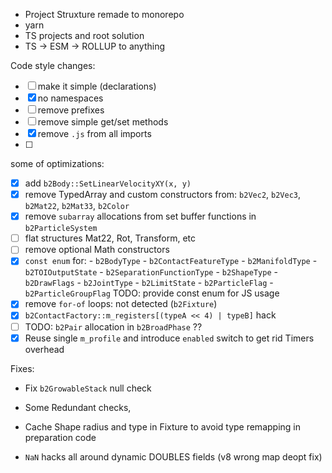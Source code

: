 - Project Struxture remade to monorepo
- yarn
- TS projects and root solution
- TS -> ESM -> ROLLUP to anything

Code style changes:
- [ ] make it simple (declarations)
- [x] no namespaces
- [ ] remove prefixes
- [ ] remove simple get/set methods
- [x] remove `.js` from all imports
- [ ] 

some of optimizations:
- [x] add `b2Body::SetLinearVelocityXY(x, y)`
- [x] remove TypedArray and custom constructors from: `b2Vec2`, `b2Vec3`, `b2Mat22`, `b2Mat33`, `b2Color`
- [x] remove `subarray` allocations from set buffer functions in `b2ParticleSystem`
- [ ] flat structures Mat22, Rot, Transform, etc
- [ ] remove optional Math constructors
- [x] `const enum` for: 
        - `b2BodyType`
        - `b2ContactFeatureType`
        - `b2ManifoldType`
        - `b2TOIOutputState`
        - `b2SeparationFunctionType`
        - `b2ShapeType`
        - `b2DrawFlags`
        - `b2JointType`
        - `b2LimitState`
        - `b2ParticleFlag`
        - `b2ParticleGroupFlag`
       TODO: provide const enum for JS usage 
- [x] remove `for-of` loops: not detected (`b2Fixture`)
- [x] `b2ContactFactory::m_registers[(typeA << 4) | typeB]` hack
- [ ] TODO: `b2Pair` allocation in `b2BroadPhase` ??
- [x] Reuse single `m_profile` and introduce `enabled` switch to get rid Timers overhead

Fixes:
- Fix `b2GrowableStack` null check

- Some Redundant checks,
- Cache Shape radius and type in Fixture to avoid type remapping in preparation code
- `NaN` hacks all around dynamic DOUBLES fields (v8 wrong map deopt fix)
 